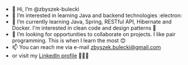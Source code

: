 - 👋 Hi, I’m @zbyszek-bulecki
- 👀 I’m interested in learning Java and backend technologies :electron:
- 🌱 I’m currently learning Java, Spring, RESTful API, Hibernate and Docker. I'm interested in clean code and design patterns 📘
- 💞️ I’m looking for opportunities to collaborate on projects. I like pair programming. This is when I learn the most 😊
- 📫 You can reach me via e-mail zbyszek.bulecki@gmail.com
- or visit my [LinkedIn profile](https://www.linkedin.com/in/zbigniew-bułecki-58b68a67/) 👨🏻‍💻

<!---
zbyszek-bulecki/zbyszek-bulecki is a ✨ special ✨ repository because its `README.md` (this file) appears on your GitHub profile.
You can click the Preview link to take a look at your changes.
--->

